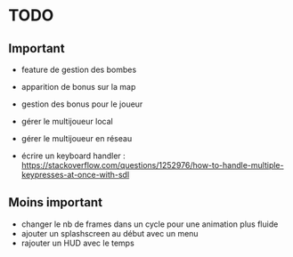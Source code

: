# TODO

## Important

- feature de gestion des bombes
- apparition de bonus sur la map
- gestion des bonus pour le joueur

- gérer le multijoueur local
- gérer le multijoueur en réseau

- écrire un keyboard handler : https://stackoverflow.com/questions/1252976/how-to-handle-multiple-keypresses-at-once-with-sdl

## Moins important
- changer le nb de frames dans un cycle pour une animation plus fluide
- ajouter un splashscreen au début avec un menu
- rajouter un HUD avec le temps

